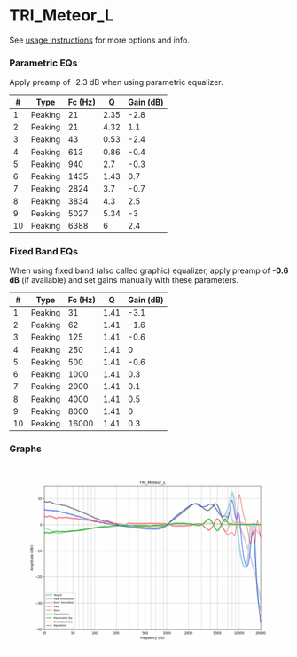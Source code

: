 # TRI_Meteor_L
See [usage instructions](https://github.com/jaakkopasanen/AutoEq#usage) for more options and info.

### Parametric EQs
Apply preamp of -2.3 dB when using parametric equalizer.

|   # | Type    |   Fc (Hz) |    Q |   Gain (dB) |
|-----|---------|-----------|------|-------------|
|   1 | Peaking |        21 | 2.35 |        -2.8 |
|   2 | Peaking |        21 | 4.32 |         1.1 |
|   3 | Peaking |        43 | 0.53 |        -2.4 |
|   4 | Peaking |       613 | 0.86 |        -0.4 |
|   5 | Peaking |       940 | 2.7  |        -0.3 |
|   6 | Peaking |      1435 | 1.43 |         0.7 |
|   7 | Peaking |      2824 | 3.7  |        -0.7 |
|   8 | Peaking |      3834 | 4.3  |         2.5 |
|   9 | Peaking |      5027 | 5.34 |        -3   |
|  10 | Peaking |      6388 | 6    |         2.4 |

### Fixed Band EQs
When using fixed band (also called graphic) equalizer, apply preamp of **-0.6 dB** (if available) and set gains manually with these parameters.

|   # | Type    |   Fc (Hz) |    Q |   Gain (dB) |
|-----|---------|-----------|------|-------------|
|   1 | Peaking |        31 | 1.41 |        -3.1 |
|   2 | Peaking |        62 | 1.41 |        -1.6 |
|   3 | Peaking |       125 | 1.41 |        -0.6 |
|   4 | Peaking |       250 | 1.41 |         0   |
|   5 | Peaking |       500 | 1.41 |        -0.6 |
|   6 | Peaking |      1000 | 1.41 |         0.3 |
|   7 | Peaking |      2000 | 1.41 |         0.1 |
|   8 | Peaking |      4000 | 1.41 |         0.5 |
|   9 | Peaking |      8000 | 1.41 |         0   |
|  10 | Peaking |     16000 | 1.41 |         0.3 |

### Graphs
![](./TRI_Meteor_L.png)
